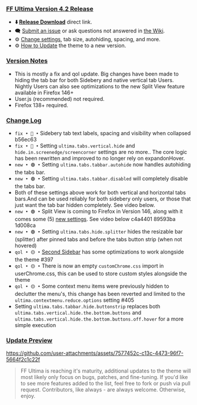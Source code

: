 ### <ins> FF Ultima Version 4.2 Release
- **⬇️ [Release Download](https://github.com/soulhotel/FF-ULTIMA/releases/download/4.2/ffultima4.2.zip)** direct link.<!--- **⬇️ [Source Download](https://github.com/soulhotel/FF-ULTIMA/archive/refs/heads/main.zip)** direct link.-->
- 🗨️ [Submit an issue](https://github.com/soulhotel/FF-ULTIMA/issues/new/choose) or ask questions not answered in [the Wiki](https://ff-ultima.github.io/docs/getting-started).
- ⚙️ [Change settings](https://ff-ultima.github.io/docs/category/settings), tab size, autohiding, spacing, and more.
- ⚙️ [How to Update](https://ff-ultima.github.io/docs/how-to/how-to-update) the theme to a new version.
  
### <ins> Version Notes
- This is mostly a fix and qol update. Big changes have been made to hiding the tab bar for both Sidebery and native vertical tab Users. Nightly Users can also see optimizations to the new Split View feature available in Firefox 146+
- User.js (recommended) not required.
- Firefox 138+ required.
<!--
- User.js required. 
- User.js not required.
- User.js (recommended) not required. 
-->

### <ins> Change Log
- `fix • 🔴 •` Sidebery tab text labels, spacing and visibility when collapsed b56ec63
- `fix • 🔴 •` Setting `ultima.tabs.vertical.hide` and `hide.in.screenedge/screencorner` settings are no more.. The core logic has been rewritten and improved to no longer rely on expandonHover.
- `new • 🟢 •` Setting `ultima.tabs.tabbar.autohide` now handles autohiding the tabs bar.
- `new • 🟢 •` Setting `ultima.tabs.tabbar.disabled` will completely disable the tabs bar.
- Both of these settings above work for both vertical and horizontal tabs bars.And can be used reliably for both sidebery only users, or those that just want the tab bar hidden completely. See video below.
- `new • 🟢 •` Split View is coming to Firefox in Version 146, along with it comes some (5) [new settings](https://ff-ultima.github.io/docs/settings/all/tab-settings#ultimatabssplitviewcontentoutline). See video below c4a4401 89593ba 1d008ca
- `new • 🟢 •` Setting `ultima.tabs.hide.splitter` hides the resizable bar (splitter) after pinned tabs and before the tabs button strip (when not hovered)
- `qol • 🟡 •` [Second Sidebar](https://github.com/aminought/firefox-second-sidebar) has some optimizations to work alongside the theme #397
- `qol • 🟡 •` There is now an empty `customChrome.css` import in userChrome.css, this can be used to store custom styles alongside the theme
- `qol • 🟡 •` Some context menu items were previously hidden to declutter the menu's, this change has been reverted and limited to the `ultima.contextmenu.reduce.options` setting #405
- Setting `ultima.tabs.tabbar.hide.buttonstrip` replaces both `ultima.tabs.vertical.hide.the.bottom.buttons` and `ultima.tabs.vertical.hide.the.bottom.buttons.off.hover` for a more simple execution
<!--
- `fyi • ℹ️ •` 
- `fix • 🔴 •` 
- `new • 🟢 •` 
- `qol • 🟡 •` 
- `wip • ℹ️ •` 
-->

### <ins> Update Preview

https://github.com/user-attachments/assets/7577452c-c13c-4473-96f7-5664f2c1c22f

> FF Ultima is reaching it's maturity, additional updates to the theme will most likely only focus on bugs, patches, and fine-tuning. If you'd like to see more features added to the list, feel free to fork or push via pull request. Contributors, like always - are always welcome. Otherwise, enjoy.
